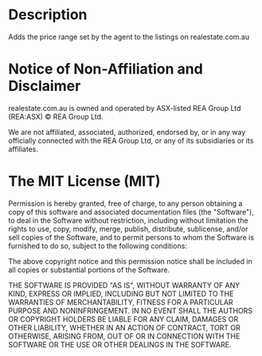 # Description #

Adds the price range set by the agent to the listings on realestate.com.au

# Notice of Non-Affiliation and Disclaimer #

realestate.com.au is owned and operated by ASX-listed REA Group Ltd (REA:ASX) © REA Group Ltd.

We are not affiliated, associated, authorized, endorsed by, or in any way
officially connected with the REA Group Ltd, or any of its subsidiaries or its affiliates.

# The MIT License (MIT) #

Permission is hereby granted, free of charge, to any person obtaining a copy
of this software and associated documentation files (the "Software"), to deal
in the Software without restriction, including without limitation the rights
to use, copy, modify, merge, publish, distribute, sublicense, and/or sell
copies of the Software, and to permit persons to whom the Software is
furnished to do so, subject to the following conditions:

The above copyright notice and this permission notice shall be included in
all copies or substantial portions of the Software.

THE SOFTWARE IS PROVIDED "AS IS", WITHOUT WARRANTY OF ANY KIND, EXPRESS OR
IMPLIED, INCLUDING BUT NOT LIMITED TO THE WARRANTIES OF MERCHANTABILITY,
FITNESS FOR A PARTICULAR PURPOSE AND NONINFRINGEMENT. IN NO EVENT SHALL THE
AUTHORS OR COPYRIGHT HOLDERS BE LIABLE FOR ANY CLAIM, DAMAGES OR OTHER
LIABILITY, WHETHER IN AN ACTION OF CONTRACT, TORT OR OTHERWISE, ARISING FROM,
OUT OF OR IN CONNECTION WITH THE SOFTWARE OR THE USE OR OTHER DEALINGS IN
THE SOFTWARE.
